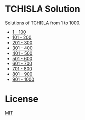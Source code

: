TCHISLA Solution
====

Solutions of TCHISLA from 1 to 1000.

* [1 - 100](./solutions/1-100.md)
* [101 - 200](./solutions/101-200.md)
* [201 - 300](./solutions/201-300.md)
* [301 - 400](./solutions/301-400.md)
* [401 - 500](./solutions/401-500.md)
* [501 - 600](./solutions/501-600.md)
* [601 - 700](./solutions/601-700.md)
* [701 - 800](./solutions/701-800.md)
* [801 - 900](./solutions/801-900.md)
* [901 - 1000](./solutions/901-1000.md)

# License
[MIT](https://opensource.org/licenses/MIT)
